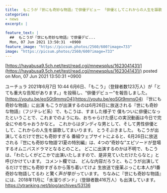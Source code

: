 ```yaml
---
title:  もこうが『世にも奇妙な物語』で俳優デビュー 「俳優としてこれからの人生を謳歌してまいります」  
categories:
- news
excerpt: |
  
feature_text: |
  ##  もこうが『世にも奇妙な物語』で俳優デビ...
  Mon, 07 Jun 2021 13:50:31  +0900
feature_image: "https://picsum.photos/2560/600?image=733"
image: "https://picsum.photos/2560/600?image=733"
---
```


[https://hayabusa9.5ch.net/test/read.cgi/mnewsplus/1623041431/](https://hayabusa9.5ch.net/test/read.cgi/mnewsplus/1623041431/)
posted on Mon, 07 Jun 2021 13:50:31  +0900

<!--more-->

ユーチュラ 2021年6月7日 10:44 6月6日、「もこう」（登録者数123万人）が「とても重大な告知があります。」を投稿し、“俳優デビュー”を報告しました。 [https://youtu.be/eoSGt9mmsO4](https://youtu.be/eoSGt9mmsO4) 『世にも奇妙な物語』に出演 もこうが出演するのは6月26日に放送される『世にも奇妙な物語』（フジテレビ系）で、もこうは、すました様子で 僕もついに俳優になったということで、これまでのようにね、おちゃらけた感じの実況動画は今日で完全にやめちゃおうかなと。 これからはダンディな男として、そして男性俳優として、これからの人生を謳歌してまいります。 とうそぶきました。 もこうが出演してるだけで世にも奇妙すぎる 番組ウェブサイトによると、6月26日に放送される『世にも奇妙な物語‘21夏の特別編』は、4つの“奇妙な”エピソードが登場するオムニバスドラマとなるとのこと。 どこに出演するのかは不明で、もこうは、「わたしくがどこかで出演いたしますので、是非見ていただけたらなと」と呼びかけています。 コメント欄では、 どんな内容だろうと、もこうが出演してるだけで世にも奇妙すぎるから落ち着いてけよ 生放送で座薬ぶっこむ本人が1番奇妙な物語してるわ と驚く声が挙がっています。 ちなみに『世にも奇妙な物語』には、2018年11月に「水溜りボンド」（登録者数416万人）も出演しています。 https://ytranking.net/blog/archives/53136

